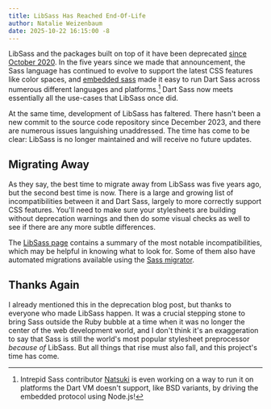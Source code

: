 ```yaml
---
title: LibSass Has Reached End-Of-Life
author: Natalie Weizenbaum
date: 2025-10-22 16:15:00 -8
---
```


LibSass and the packages built on top of it have been deprecated [since October
2020]. In the five years since we made that announcement, the Sass language has
continued to evolve to support the latest CSS features like color spaces, and
[embedded sass] made it easy to run Dart Sass across numerous different
languages and platforms.[^1] Dart Sass now meets essentially all the use-cases
that LibSass once did.

[since October 2020]: /blog/libsass-is-deprecated
[embedded sass]: /blog/embedded-sass-is-live

[^1]: Intrepid Sass contributor [Natsuki](https://ntk.me/works/) is even working
    on a way to run it on platforms the Dart VM doesn't support, like BSD
    variants, by driving the embedded protocol using Node.js!

At the same time, development of LibSass has faltered. There hasn't been a new
commit to the source code repository since December 2023, and there are numerous
issues languishing unaddressed. The time has come to be clear: LibSass is no
longer maintained and will receive no future updates.

## Migrating Away

As they say, the best time to migrate away from LibSass was five years ago, but
the second best time is now. There is a large and growing list of
incompatibilities between it and Dart Sass, largely to more correctly support
CSS features. You'll need to make sure your stylesheets are building without
deprecation warnings and then do some visual checks as well to see if there are
any more subtle differences.

The [LibSass page] contains a summary of the most notable incompatibilities,
which may be helpful in knowing what to look for. Some of them also have
automated migrations available using the [Sass migrator].

[LibSass page]: /libsass
[Sass migrator]: /documentation/cli/migrator

## Thanks Again

I already mentioned this in the deprecation blog post, but thanks to everyone
who made LibSass happen. It was a crucial stepping stone to bring Sass outside
the Ruby bubble at a time when it was no longer the center of the web
development world, and I don't think it's an exaggeration to say that Sass is
still the world's most popular stylesheet preprocessor *because of* LibSass. But
all things that rise must also fall, and this project's time has come.
